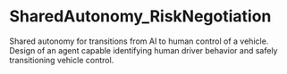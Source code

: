 # SharedAutonomy_RiskNegotiation
Shared autonomy for transitions from AI to human control of a vehicle. Design of an agent capable identifying human driver behavior and safely transitioning vehicle control.
